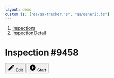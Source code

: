 ```yaml
---
layout: demo
custom_js: ["ga/ga-tracker.js", "ga/generic.js"]
---
```


<div class="fsa-breadcrumb">
  <nav class="fsa-breadcrumb__nav" aria-label="Breadcrumbs">
    <ol class="fsa-breadcrumb__list">
      <li class="fsa-breadcrumb__item">
        <a class="fsa-breadcrumb__link" href="/link.html">Inspections</a>
      </li>
      <li class="fsa-breadcrumb__item" aria-current="page">
        <a class="fsa-breadcrumb__link" href="/link.html">Inspection Detail</a>
      </li>
    </ol>
  </nav>
</div>
<div class="fsa-level@m fsa-level--justify-between">
  <h1 class="fsa-m--none">Inspection&nbsp;#9458</h1>
  <div class="fsa-level fsa-level--justify-between fsa-level--grow-auto">
    <span>
      <button class="fsa-btn fsa-btn--fill fsa-btn--secondary" type="button">
        <svg class="fsa-icon fsa-icon--size-2" aria-hidden="true" focusable="false" role="img" xmlns="http://www.w3.org/2000/svg" width="24" height="24" viewBox="0 0 24 24"><path d="M3 17.25V21h3.75L17.81 9.94l-3.75-3.75L3 17.25zM20.71 7.04c.39-.39.39-1.02 0-1.41l-2.34-2.34c-.39-.39-1.02-.39-1.41 0l-1.83 1.83 3.75 3.75 1.83-1.83z"/></svg>
        Edit
      </button>
    </span>
    <span>
      <button class="fsa-btn fsa-btn--fill fsa-btn--primary" type="button">
        <svg class="fsa-icon fsa-icon--size-2" aria-hidden="true" focusable="false" role="img" xmlns="http://www.w3.org/2000/svg" width="24" height="24" viewBox="0 0 24 24"><path d="M12 2C6.48 2 2 6.48 2 12s4.48 10 10 10 10-4.48 10-10S17.52 2 12 2zm-2 14.5v-9l6 4.5-6 4.5z"/></svg>
        Start
      </button>
    </span>
  </div>
</div>
